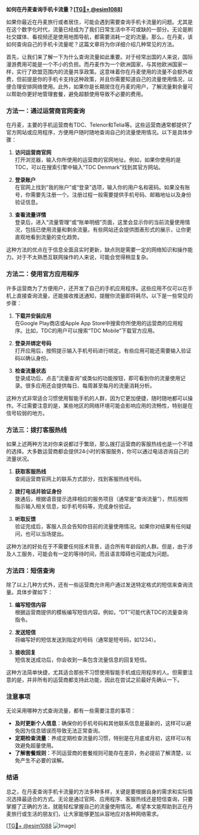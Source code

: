 **如何在丹麦查询手机卡流量？[[TG💪+ @esim1088](https://t.me/s/esim1088)]**

如果你最近在丹麦旅行或者居住，可能会遇到需要查询手机卡流量的问题。尤其是在这个数字化时代，流量已经成为了我们日常生活中不可或缺的一部分。无论是刷社交媒体、看视频还是使用地图导航，都需要消耗一定的流量。那么，在丹麦，该如何查询自己的手机卡流量呢？这篇文章将为你详细介绍几种常见的方法。

首先，让我们来了解一下为什么查询流量如此重要。对于经常出国的人来说，国际漫游费用可能是一个不小的负担。而丹麦作为一个欧洲国家，与其他欧洲国家一样，实行了欧盟范围内的流量共享政策。这意味着你在丹麦使用的流量不会额外收费，但前提是你的手机卡支持这种政策，并且你需要知道自己的流量使用情况，以便合理安排网络使用。此外，如果你是长期居住在丹麦的用户，了解流量剩余量可以帮助你更好地管理套餐，避免超额使用导致不必要的费用。

### 方法一：通过运营商官网查询

在丹麦，主要的手机运营商有TDC、Telenor和Telia等。这些运营商通常都提供了官方网站或应用程序，方便用户随时随地查询自己的流量使用情况。以下是具体步骤：

1. **访问运营商官网**  
   打开浏览器，输入你所使用的运营商的官网地址。例如，如果你使用的是TDC，可以在搜索引擎中输入“TDC Denmark”找到其官方网站。

2. **登录账户**  
   在官网上找到“我的账户”或“登录”选项，输入你的用户名和密码。如果没有账号，你需要先注册一个。注册过程一般需要提供手机号码、邮箱地址以及身份验证信息。

3. **查看流量详情**  
   登录后，进入“流量管理”或“账单明细”页面，这里会显示你的当前流量使用情况，包括已使用流量和剩余流量。有些网站还会提供图表形式的展示，让你更直观地看到流量的变化趋势。

这种方法的优点在于信息全面且实时更新，缺点则是需要一定的网络知识和操作能力。对于不太熟悉互联网操作的人来说，可能会觉得稍显复杂。

### 方法二：使用官方应用程序

许多运营商为了方便用户，还开发了自己的手机应用程序。这些应用不仅可以在手机上直接查询流量，还能接收推送通知，提醒你流量即将耗尽。以下是一些常见的步骤：

1. **下载并安装应用**  
   在Google Play商店或Apple App Store中搜索你所使用的运营商的应用程序。比如，TDC的用户可以搜索“TDC Mobile”下载官方应用。

2. **登录并绑定号码**  
   打开应用后，按照提示输入手机号码进行绑定。有些应用可能还需要输入验证码以确认身份。

3. **检查流量状态**  
   登录成功后，点击“流量查询”或类似的功能按钮，即可看到你的流量使用记录。很多应用还会提供每日、每周甚至每月的流量消耗分析。

这种方式非常适合习惯使用智能手机的人群，因为它更加便捷，随时随地都可以操作。不过需要注意的是，某些地区的网络环境可能会影响应用的流畅性，特别是在信号较弱的地方。

### 方法三：拨打客服热线

如果上述两种方法对你来说都过于繁琐，那么拨打运营商的客服热线也是一个不错的选择。大多数运营商都会提供24小时的客服服务，你可以通过电话咨询自己的流量状况。

1. **获取客服热线**  
   查阅运营商官网上的联系方式部分，找到客服热线号码。

2. **拨打电话并验证身份**  
   拨通后，根据语音提示选择相应的服务项目（通常是“查询流量”），然后按照指示输入相关信息，如手机号码等，完成身份验证。

3. **听取反馈**  
   验证完成后，客服人员会告知你目前的流量使用情况。如果你对结果有任何疑问，也可以当场提出。

这种方法的好处在于不需要任何技术背景，适合所有年龄段的人群。但是，由于涉及人工服务，可能会有一定的等待时间，而且语言障碍也可能成为问题。

### 方法四：短信查询

除了以上几种方式外，还有一些运营商允许用户通过发送特定格式的短信来查询流量。具体步骤如下：

1. **编写短信内容**  
   根据运营商提供的模板编写短信内容。例如，“DT”可能代表TDC的流量查询指令。

2. **发送短信**  
   将编写好的短信发送到指定的号码（通常是短号码，如1234）。

3. **接收回复**  
   短信发送成功后，你会收到一条包含流量信息的回复短信。

这种方法简单快捷，尤其适合那些不习惯使用智能手机或应用程序的人。但需要注意的是，并非所有的运营商都支持此功能，因此在尝试之前最好先确认一下。

### 注意事项

无论采用哪种方式查询流量，都有一些需要注意的事项：

- **及时更新个人信息**：确保你的手机号码和其他联系信息是最新的，这样可以避免因为信息错误而导致无法正常查询。
- **定期检查流量**：养成定期检查流量的习惯，特别是在月底或月初，这样可以有效避免超量使用。
- **了解套餐规则**：不同运营商的套餐规则可能存在差异，务必提前了解清楚，以免产生不必要的误解。

### 结语

总之，在丹麦查询手机卡流量的方法多种多样，关键是要根据自身的需求和实际情况选择最适合的方式。无论是通过官网、应用程序、客服热线还是短信查询，只要掌握了正确的方法，就能轻松掌握自己的流量使用情况。希望本文能帮助到正在丹麦旅行或生活的朋友们，让大家能够更加从容地应对各种网络需求。

[[TG💪+ @esim1088](https://t.me/s/esim1088) ![Image](https://i.postimg.cc/4NQfJmqS/Snipaste-2025-05-13-00-14-12.png)]